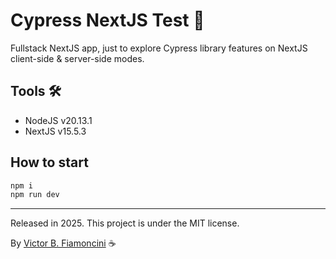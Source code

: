 # Cypress NextJS Test 🚦

Fullstack NextJS app, just to explore Cypress library features on NextJS client-side & server-side modes.

## Tools 🛠

- NodeJS v20.13.1
- NextJS v15.5.3

## How to start

```bash
npm i
npm run dev
```

----------
Released in 2025. This project is under the MIT license.

By [Victor B. Fiamoncini](https://github.com/Victor-Fiamoncini) ☕️
